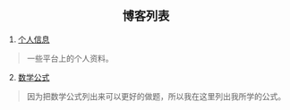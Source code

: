 <head>
    <script src="https://cdn.mathjax.org/mathjax/latest/MathJax.js?config=TeX-AMS-MML_HTMLorMML" type="text/javascript"></script>
    <script type="text/x-mathjax-config">
        MathJax.Hub.Config({
            tex2jax: {
            skipTags: ['script', 'noscript', 'style', 'textarea', 'pre'],
            inlineMath: [['$','$']]
            }
        });
    </script>
</head>

## <center>博客列表</center>

1. [个人信息](_posts/2022-07-28-personal-information.md)

> 一些平台上的个人资料。

2. [数学公式](_posts/2022-08-18-math-formula.md)

> 因为把数学公式列出来可以更好的做题，所以我在这里列出我所学的公式。